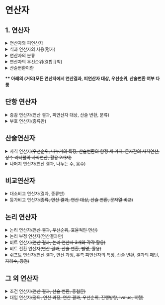 # 연산자
## 1. 연산자
<details>
<summary>연산자와 피연산자</summary>
<div markdown = 1>

- 연산자 : 연산을 수행하는 기호
- 피연산자 : 연산의 대상(수식, 리터럴, 변수, 상수)
</div>
</details>

<details>
<summary>식과 연산자의 사용(평가)</summary>
<div markdown = 1>

- 연산자와 피연산자의 조합
- 평가(evaluation)
    - 식을 계산하여 결과를 얻는 것
    - 피연산자의 타입은 결과의 타입과 동일
- 식을 평가하여 '사용'해야한다. 대입연산자를 통해 변수에 대입하거나, System.out.print()로 화면에 출력하는 방법 등이 있다.
</div>
</details>

<details>
<summary>연산자의 분류</summary>
<div markdown = 1>

- 기능
    - 산술, 논리, 비교, 대입, 그 외(형변환, 삼항, instanceof..)
- 피연산자의 개수
    - 단항, 이항, 삼항
</div>
</details>

<details>
<summary>연산자의 우선순위(결합규칙)</summary>
<div markdown = 1>

- 산술 > 비교 > 논리 > 대입
- 단항 > 이항 > 삼항
- 연산자의 결합규칙(우선순위가 같을 때)
    - **단항 연산자**와 **대입 연산자**를 제외한 모든 연산의 진행방향은 **왼쪽 ➝ 오른쪽**
</details>

<details>
<summary>산술변환이란</summary>
<div markdown = 1>

- (이항 연산자의)연산 전에 피연산자 타입을 일치시키기 위해 일어나는 자동형변환
- 규칙
    1. 두 피연산자의 타입을 일치시킨다(보다 큰 타입으로)
        - 값 손실 최소화
    2. 피연산자의 타입이 int보다 작은타입이면 int로 변환(이 특징 잊기 쉬우니 주의하기)
        - 정수형 중 int가 가장 효율적으로 처리되는 기본 타입
</details>

**\*\* 아래의 (거의)모든 연산자에서 연산결과, 피연산자 대상, 우선순위, 산술변환 여부 다룸**

## 단항 연산자
<details>
<summary>증감 연산자(연산 결과, 피연산자 대상, 산술 변환, 분류)</summary>
<div markdown = 1>

- ++, --
- 연산 결과
    - 피연산자에 '저장된 값'을 1 증가 또는 감소시킴
- 피연산자
    - 피연산자로 정수, 실수 가능하나 상수는 불가능(변경이 불가하기 때문)
- 산술변환이 발생하지 않음
- 문자관련 계산에 유리(형변환이 없어서)
- 전위형
    - 값이 참조되기 전에 증가
- 후위형
    - 값이 참조된 후에 증가
</details>

<details>
<summary>부호 연산자(종류만)</summary>
<div markdown = 1>

- '-'
    - 피연산자의 부호를 반대로 변경함
- '+'
    - 하는 일이 없다
</details>

## 산술연산자
<details>
<summary>사칙 연산자<del>(우선순위, 나누기의 특징, 산술변환의 함정 세 가지, 문자간의 사칙연산, 상수 리터럴의 사칙연산, 활용 2가지)</del></summary>
<div markdown = 1>

- 내가 아는 그 사칙 연산자
- 우선순위
    - *, /, % > +, -
- 나누기의 특징
    - 피연산자 타입 == 결과값 타입
        - 실수 결과를 얻으려면, 피연산자 중 하나가 실수 타입이어야
        - int형인 경우, 나누기 결과값에서 소수점 이하 값은 버려짐
    - 나누는 수가 0
        - 피연산자가 정수형(0)인 경우 ➝ ArithmeticException
        - 피연산자가 실수형(0.0, 0.0f)인 경우 ➝ Infinity
- 산술변환의 함정 세가지
    1. 연산 시 int보다 작은 타입은 int로 형변환
        - 결과값이 int형 ➝ 명시적 형변환이 필요
        
            ``` 
            byte a = 10;
            byte b = 20;
            // byte c = a + b; //컴파일 에러 발생
            byte c = (byte)(a + b);
            ```
    2. 1번의 해결방법 적용 시 overflow로 값손실 발생
        - overflow 방지를 위해 미리 큰 자료형 사용하기
        
            ``` 
            byte a = 100;
            byte b = 200;
            // byte c = (byte)(a + b); 
            // 에러 발생 
            // 자료형의 범위를 넘음
            int c = a + b;
            ```
    3. 연산의 결과가 overflow
        - 피연산자를 보다 큰 타입으로 미리 명시적 형변환
            ```
            int a = 1_000_000;
            int b = 2_000_000;
            long c = a * b: //2,000,000,000,000
            // 실제 결과값 : -1454759936
            long d = (long)a * b;
            // 2,000,000,000,000
            ```
    4. 순서를 고려하여 식 작성하기
        - 같은 의미의 식이라도 연산의 순서에 따라 다른 결과가 나올 수 있다
            ```
            int a = 1_000_000;
            
            long b = a * a / a;
            // -727
            long c = a / a * a;
            //1,000,000
            ```
- 문자간의 사칙연산
    - 문자(char)는 유니코드(정수)로 저장됨
    - 정수간의 사칙연산과 동일
    - 'a'==97, 'A'==65, '0'==48 
- 상수 or 리터럴 간의 사칙연산
    - 컴파일러가 미리 덧셈 연산을 수행(=실행 시에 연산 수행x)
    - 그래서 리터럴 연산을 풀어써도 실행 시의 성능에는 차이가 없음
- 사칙연산을 활용 2가지
    - 실수의 소수점 n자리수 이하 버리기
    - 반올림
</details>

<details>
<summary>나머지 연산자(연산 결과, 나누는 수, 음수)</summary>
<div markdown = 1>

- 연산 결과
    - 나머지 값을 결과로 반환
- 나누기와 동일하게 나누는 수로 0은 사용 불가
- 연산자는 나누는 수로 음수도 허용하나, 부호는 무시 됨
</details>

## 비교연산자
<details>
<summary>대소비교 연산자(결과, 종류만)</summary>
<div markdown = 1>

- 연산 결과 
    - 두 피연산자의 값의 크기를 비교
- 종류
    - \>, <, >=, <=
</details>

<details>
<summary>등가비교 연산자<del>(종류, 연산 결과, 연산 대상, 산술 변환, 문자열 비교)</del></summary>
<div markdown = 1>

- ==, !=
- 연산 결과
    - 두 피연산자의 값이 같은지 다른지를 비교
- 연산 대상
    - 모든 자료형에 사용 가능
    - 기본형
        - 변수에 저장된 값이 같은지 확인
        - 객체의 주소값을 비교
- 산술변환
    - 실수타입의 비교
        - 소수점 이하의 값이 0이상인 실수를 2진수로 변환할 때 오차 발생
        - double, float타입의 값을 비교할 때 double을 float으로 형변환한 다음 비교해야
- 문자열 비교
    - 문자열 내용을 비교하기 위해서는 반드시 ==가 아닌 equals()를 사용
</details>

## 논리 연산자
<details>
<summary>논리 연산자<del>(연산 결과, 우선순위, 효율적인 연산)</del></summary>
<div markdown = 1>

- 연산 결과
    - || (OR 결합)
        - 피연산자 중 어느 한 쪽만 true이어도 true
    - && (And 결합)
        - 피연산자 양 쪽 다 true여야 true
- 우선 순위
    - && > ||
- 효율적인 연산
    - || 
        - 좌측 연산자가 true이면 우측 피연산자의 값은 평가 x
    - &&
        - 좌측 연산자가 false이면 우측 피연산자의 값은 평가 x
</details>

<details>
<summary>논리 부정 연산자(연산결과만)</summary>
<div markdown = 1>

- !x
- 연산 결과
    - 피연산자와 반대되는 boolean값
</details>

<details>
<summary>비트 연산자<del>(연산 결과, 논리 연산자 3개와 각각 활용)</del></summary>
<div markdown = 1>

- 피연산자를 비트단위로 논리연산
- 연산 결과
    - | (OR 연산자)
        - 피연산자 중 한 쪽의 값이 1이면 1을 결과로, 그 외는 0
        - 특정 비트의 값을 변경할 떄 주로 사용
            ```
            // 마지막 4bit를 0xF로 변환
                10101011
            OR  00001111
            --------------
                10101111
            ```
    - & (AND 연산자)
        - 피연산자 양쪽의 값이 1이면 1을 결과로, 그 외는 0
        - 주로 특정 비트의 값을 뽑아낼 때 사용
            ```
            // 마지막 4bit를 뽑아내기
                10101011
            AND 00001111
            --------------
                00001011
                ```
    - ^ (XOR 연산자)
        - 피연산자의 값이 다르면 1, 그 외는 0
        - 같은 값으로 XOR연산을 두 번 하면 원래의 값으로 돌아오는 특징
            ```
            // 간단한 암호화
                10101011
            XOR 00001111
            --------------
                10100100

                10100100
            XOR 00001111
            --------------
                10101011 // 원래의 값으로 돌아옴
            ```
</details>

<details>
<summary>비트 전환 연산자<del>(연산 결과, 산술 변환, 별명, 활용)</del></summary>
<div markdown = 1>

- 연산 결과
    - 피연산자를 2진수로 표현했을 때, 0은 1로, 1은 0으로 바꿈
- 산술 변환
    - 단항 연산이지만 피연산자의 타입이 int보다 작으면 int로 산술 변환 후 연산
- a.k.a. '1의 보수' 연산자
- 활용
    - 양의 정수 p에대한 음의 정수 -p를 얻으려면
        - ~p +1
    - 음의 정수 p에대한 양의 정수 p를 얻으려면
        - ~(p-1) (같지만.. 가독성을 위해)
</details>

<details>
<summary>쉬프트 연산자<del>(연산 결과, 연산 과정, 우측 피연산자의 특징, 산술 변환, 결과의 패턴, 자리수, 장점)</del></summary>
<div markdown = 1>

- 연산결과
    - 피연산자의 각 자리(2진수로 표현 시) 오른쪽(>>) 또는 왼쪽(<<)으로 이동
- 연산 과정
    1. 좌측 피연산자 수 만큼 자리 이동
    2. 자리이동으로 저장범위를 벗어난 값들은 버려지고 빈자리는 0(양수) 또는 1(음수)로 채워짐
- 우측 피연산자
    - 정수만 가능
    - 음수일 경우 부호없는 정수로 자동 형변환
- 산술 변환
    - 좌측 피연산자는 int산술변환이 일어남(int보다 작을 때)
    - 우측 피연산자는 타입을 일치시킬 필요가 없기 때문에 산술 변환 x
- 결과의 패턴
    - x << n 은 x * 2<sup>n</sup>의 결과와 동일
    - x >> n 은 x / 2<sup>n</sup>의 결과와 동일
- 자료형의 자리수보다 우측 피연산자의 수가 더 크면
    - 피연산자의 수로 자리수를 나눈 나머지의 수만큼 이동
- 나누기보다 속도가 더 빠름
</details>

## 그 외 연산자

<details>
<summary>조건 연산자<del>(연산 결과, 산술 변환, 중첩문)</del></summary>
<div markdown = 1>

- 삼항 연산자
    ```
    조건식 ? 식1 : 식2
    ```
- 연산 결과
    - 조건식의 평가 결과가 true이면 식1을, false이면 식2
- 중첩문 사용 가능
    ```
    int result = x > 0 ? 1 : ( x == 0 ? 0 : -1);
    ```
- 산술 변환
    - 조건 연산자의 식1, 식2의 타입이 다른 경우 산술변환 발생
</details>

<details>
<summary>대입 연산자<del>(정의, 연산 과정, 연산 결과, 우선순위, 진행방향, lvalue, 복합)</del></summary>
<div markdown = 1>

- =
- 정의
    - 저장공간에 값 또는 수식의 연산 결과를 저장하는데 사용
- 연산 과정
    - 오른쪽 피연산자의 값(or 평가 값)을 왼쪽 피연산자에 저장
- 연산 결과
    - 저장된 값을 연산 결과로 반환
- 우선순위
    - 연산자들 중 가장 낮은 우선순위
- 진행 방향
    - 오른쪽 ➝ 왼쪽
- lvalue
    - lvalue(left), rvalue(right)
    - lvalue는 반드시 변수처럼 변경 가능해야
        - 리터럴, 상수 안됨
- 복합 대입 연산자
    - 다른 연산자와의 결합
    - 타 연산자와 대입 연산자 간에 공백이 없어야
    - 예시
    ```
    int a += 3 // int a = a + 3;과 동일
    ```
</details>


